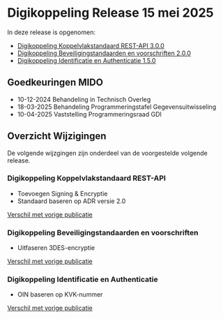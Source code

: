 # Digikoppeling Release 15 mei 2025

In deze release is opgenomen:

- [Digikoppeling Koppelvlakstandaard REST-API 3.0.0](https://gitdocumentatie.logius.nl/publicatie/dk/restapi/3.0.0/)
- [Digikoppeling Beveiligingstandaarden en voorschriften 2.0.0](https://gitdocumentatie.logius.nl/publicatie/dk/beveilig/2.0.0/)
- [Digikoppeling Identificatie en Authenticatie 1.5.0](https://gitdocumentatie.logius.nl/publicatie/dk/idauth/1.5.0/)

## Goedkeuringen MIDO

- 10-12-2024 Behandeling in Technisch Overleg
- 18-03-2025 Behandeling Programmeringstafel Gegevensuitwisseling
- 10-04-2025 Vaststelling Programmeringsraad GDI

## Overzicht Wijzigingen

De volgende wijzgingen zijn onderdeel van de voorgestelde volgende release.

### Digikoppeling Koppelvlakstandaard REST-API

- Toevoegen Signing & Encryptie
- Standaard baseren op ADR versie 2.0

[Verschil met vorige publicatie](https://services.w3.org/htmldiff?doc1=https%3A%2F%2Fgitdocumentatie.logius.nl%2Fpublicatie%2Fdk%2Frestapi%2F2.0.2%2F&doc2=https%3A%2F%2Flogius-standaarden.github.io%2Fpublicatie%2Fdk%2Frestapi%2F3.0.0%2F)

### Digikoppeling Beveiligingstandaarden en voorschriften 

- Uitfaseren 3DES-encryptie

[Verschil met vorige publicatie](https://services.w3.org/htmldiff?doc1=https%3A%2F%2Fgitdocumentatie.logius.nl%2Fpublicatie%2Fdk%2Fbeveilig%2F1.4.1%2F&doc2=https%3A%2F%2Flogius-standaarden.github.io%2Fpublicatie%2Fdk%2Fbeveilig%2F2.0.0%2F)
  
### Digikoppeling Identificatie en Authenticatie

-  OIN baseren op KVK-nummer

[Verschil met vorige publicatie](https://services.w3.org/htmldiff?doc1=https%3A%2F%2Fgitdocumentatie.logius.nl%2Fpublicatie%2Fdk%2Fidauth%2F1.4.4%2F&doc2=https%3A%2F%2Flogius-standaarden.github.io%2Fpublicatie%2Fdk%2Fidauth%2F1.5.0%2F)
